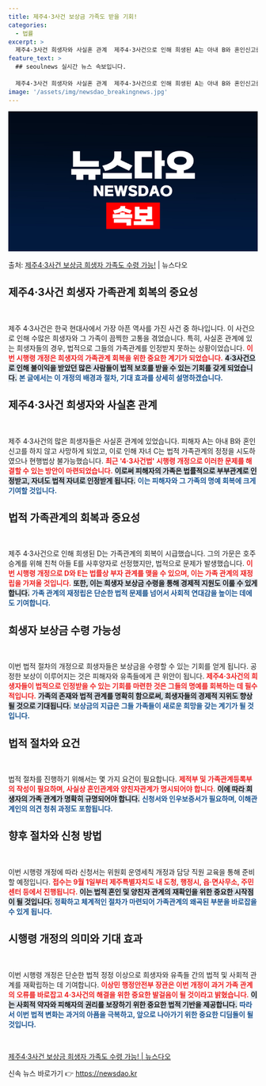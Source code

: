 ```yaml
---
title: 제주4·3사건 보상금 가족도 받을 기회!
categories:
  - 법률
excerpt: >
  제주4·3사건 희생자와 사실혼 관계  제주4·3사건으로 인해 희생된 A는 아내 B와 혼인신고를 하지 못한 상…
feature_text: >
  ## seoulnews 실시간 뉴스 속보입니다.

  제주4·3사건 희생자와 사실혼 관계  제주4·3사건으로 인해 희생된 A는 아내 B와 혼인신고를 하지 못한 상…
image: '/assets/img/newsdao_breakingnews.jpg'
---
```


![뉴스다오 속보](/assets/img/newsdao_breakingnews.jpg)

<p>출처: <a href="https://newsdao.kr/4999" rel="dofollow">제주4·3사건 보상금 희생자 가족도 수령 가능!</a> | 뉴스다오</p>

<h2 data-ke-size="size26">제주4·3사건 희생자 가족관계 회복의 중요성</h2>

<p data-ke-size="size16">&nbsp;</p>

제주 4·3사건은 한국 현대사에서 가장 아픈 역사를 가진 사건 중 하나입니다. 이 사건으로 인해 수많은 희생자와 그 가족이 끔찍한 고통을 겪었습니다. 특히, 사실혼 관계에 있는 희생자들의 경우, 법적으로 그들의 가족관계를 인정받지 못하는 상황이었습니다. <b><span style="color: #ee2323;">이번 시행령 개정은 희생자의 가족관계 회복을 위한 중요한 계기가 되었습니다.</span></b> <b><span style="background-color: #21538527;">4·3사건으로 인해 불이익을 받았던 많은 사람들이 법적 보호를 받을 수 있는 기회를 갖게 되었습니다.</span></b> <b><span style="color: #1a5490;">본 글에서는 이 개정의 배경과 절차, 기대 효과를 상세히 설명하겠습니다.</span></b>

<h2 data-ke-size="size26">제주4·3사건 희생자와 사실혼 관계</h2>

<p data-ke-size="size16">&nbsp;</p>

제주 4·3사건의 많은 희생자들은 사실혼 관계에 있었습니다. 피해자 A는 아내 B와 혼인신고를 하지 않고 사망하게 되었고, 이로 인해 자녀 C는 법적 가족관계의 정정을 시도하였으나 현행법상 불가능했습니다. <b><span style="color: #ee2323;">최근 '4·3사건법' 시행령 개정으로 이러한 문제를 해결할 수 있는 방안이 마련되었습니다.</span></b> <b><span style="background-color: #21538527;">이로써 피해자의 가족은 법률적으로 부부관계로 인정받고, 자녀도 법적 자녀로 인정받게 됩니다.</span></b> <b><span style="color: #1a5490;">이는 피해자와 그 가족의 명예 회복에 크게 기여할 것입니다.</span></b>

<h2 data-ke-size="size26">법적 가족관계의 회복과 중요성</h2>

<p data-ke-size="size16">&nbsp;</p>

제주 4·3사건으로 인해 희생된 D는 가족관계의 회복이 시급했습니다. 그의 가문은 호주승계를 위해 친척 아들 E를 사후양자로 선정했지만, 법적으로 문제가 발생했습니다. <b><span style="color: #ee2323;">이번 시행령 개정으로 D와 E는 법률상 부자 관계를 맺을 수 있으며, 이는 가족 관계의 재정립을 가져올 것입니다.</span></b> <b><span style="background-color: #21538527;">또한, 이는 희생자 보상금 수령을 통해 경제적 지원도 이룰 수 있게 합니다.</span></b> <b><span style="color: #1a5490;">가족 관계의 재정립은 단순한 법적 문제를 넘어서 사회적 연대감을 높이는 데에도 기여합니다.</span></b>

<h2 data-ke-size="size26">희생자 보상금 수령 가능성</h2>

<p data-ke-size="size16">&nbsp;</p>

이번 법적 절차의 개정으로 희생자들은 보상금을 수령할 수 있는 기회를 얻게 됩니다. 공정한 보상이 이루어지는 것은 피해자와 유족들에게 큰 위안이 됩니다. <b><span style="color: #ee2323;">제주4·3사건의 희생자들이 법적으로 인정받을 수 있는 기회를 마련한 것은 그들의 명예를 회복하는 데 필수적입니다.</span></b> <b><span style="background-color: #21538527;">가족의 존재와 법적 관계를 명확히 함으로써, 희생자들의 경제적 지위도 향상될 것으로 기대됩니다.</span></b> <b><span style="color: #1a5490;">보상금의 지급은 그들 가족들이 새로운 희망을 갖는 계기가 될 것입니다.</span></b>

<h2 data-ke-size="size26">법적 절차와 요건</h2>

<p data-ke-size="size16">&nbsp;</p>

법적 절차를 진행하기 위해서는 몇 가지 요건이 필요합니다. <b><span style="color: #ee2323;">제적부 및 가족관계등록부의 작성이 필요하며, 사실상 혼인관계와 양친자관계가 명시되어야 합니다.</span></b> <b><span style="background-color: #21538527;">이에 따라 희생자의 가족 관계가 명확히 규명되어야 합니다.</span></b> <b><span style="color: #1a5490;">신청서와 인우보증서가 필요하며, 이해관계인의 의견 청취 과정도 포함됩니다.</span></b>

<h2 data-ke-size="size26">향후 절차와 신청 방법</h2>

<p data-ke-size="size16">&nbsp;</p>

이번 시행령 개정에 따라 신청서는 위원회 운영세칙 개정과 담당 직원 교육을 통해 준비할 예정입니다. <b><span style="color: #ee2323;">접수는 9월 1일부터 제주특별자치도 내 도청, 행정시, 읍·면사무소, 주민센터 등에서 진행됩니다.</span></b> <b><span style="background-color: #21538527;">이는 법적 혼인 및 양친자 관계의 재확인을 위한 중요한 시작점이 될 것입니다.</span></b> <b><span style="color: #1a5490;">정확하고 체계적인 절차가 마련되어 가족관계의 왜곡된 부분을 바로잡을 수 있게 됩니다.</span></b>

<h2 data-ke-size="size26">시행령 개정의 의미와 기대 효과</h2>

<p data-ke-size="size16">&nbsp;</p>

이번 시행령 개정은 단순한 법적 정정 이상으로 희생자와 유족들 간의 법적 및 사회적 관계를 재확립하는 데 기여합니다. <b><span style="color: #ee2323;">이상민 행정안전부 장관은 이번 개정이 과거 가족 관계의 오류를 바로잡고 4·3사건의 해결을 위한 중요한 발걸음이 될 것이라고 밝혔습니다.</span></b> <b><span style="background-color: #21538527;">이는 사회적 약자와 피해자의 권리를 보장하기 위한 중요한 법적 기반을 제공합니다.</span></b> <b><span style="color: #1a5490;">따라서 이번 법적 변화는 과거의 아픔을 극복하고, 앞으로 나아가기 위한 중요한 디딤돌이 될 것입니다.</span></b>

<p data-ke-size="size16">&nbsp;</p>

<a href="https://newsdao.kr/4999">제주4·3사건 보상금 희생자 가족도 수령 가능! | 뉴스다오</a> 

신속 뉴스 바로가기 👉 <a href="https://newsdao.kr" rel="dofollow">https://newsdao.kr</a>


